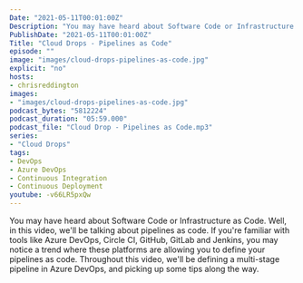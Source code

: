 ```yaml
---
Date: "2021-05-11T00:01:00Z"
Description: "You may have heard about Software Code or Infrastructure as Code. Well, in this video, we'll be talking about pipelines as code. If you're familiar with tools like Azure DevOps, Circle CI, GitHub, GitLab and Jenkins, you may notice a trend where these platforms are allowing you to define your pipelines as code. Throughout this video, we'll be defining a multi-stage pipeline in Azure DevOps, and picking up some tips along the way."
PublishDate: "2021-05-11T00:01:00Z"
Title: "Cloud Drops - Pipelines as Code"
episode: ""
image: "images/cloud-drops-pipelines-as-code.jpg"
explicit: "no"
hosts:
- chrisreddington
images:
- "images/cloud-drops-pipelines-as-code.jpg"
podcast_bytes: "5812224"
podcast_duration: "05:59.000"
podcast_file: "Cloud Drop - Pipelines as Code.mp3"
series:
- "Cloud Drops"
tags:
- DevOps
- Azure DevOps
- Continuous Integration
- Continuous Deployment
youtube: -v66LR5pxQw
---
```

You may have heard about Software Code or Infrastructure as Code. Well, in this video, we'll be talking about pipelines as code. If you're familiar with tools like Azure DevOps, Circle CI, GitHub, GitLab and Jenkins, you may notice a trend where these platforms are allowing you to define your pipelines as code. Throughout this video, we'll be defining a multi-stage pipeline in Azure DevOps, and picking up some tips along the way.